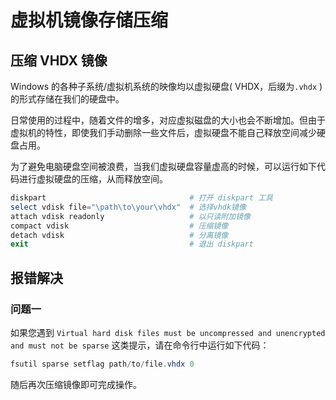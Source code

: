 # 虚拟机镜像存储压缩

## 压缩 VHDX 镜像

Windows 的各种子系统/虚拟机系统的映像均以虚拟硬盘( VHDX，后缀为`.vhdx` )的形式存储在我们的硬盘中。

日常使用的过程中，随着文件的增多，对应虚拟磁盘的大小也会不断增加。但由于虚拟机的特性，即使我们手动删除一些文件后，虚拟硬盘不能自己释放空间减少硬盘占用。

为了避免电脑硬盘空间被浪费，当我们虚拟硬盘容量虚高的时候，可以运行如下代码进行虚拟硬盘的压缩，从而释放空间。

```powershell
diskpart                                # 打开 diskpart 工具
select vdisk file="\path\to\your\vhdx"  # 选择vhdk镜像
attach vdisk readonly                   # 以只读附加镜像
compact vdisk                           # 压缩镜像
detach vdisk                            # 分离镜像
exit                                    # 退出 diskpart
```

## 报错解决

### 问题一

如果您遇到 `Virtual hard disk files must be uncompressed and unencrypted and must not be sparse` 这类提示，请在命令行中运行如下代码：

```powershell
fsutil sparse setflag path/to/file.vhdx 0
```

随后再次压缩镜像即可完成操作。
